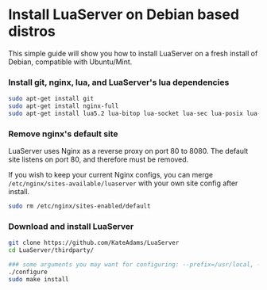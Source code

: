 # Install LuaServer on Debian based distros
This simple guide will show you how to install LuaServer on a fresh install of Debian, compatible with Ubuntu/Mint.

### Install git, nginx, lua, and LuaServer's lua dependencies

```bash
sudo apt-get install git
sudo apt-get install nginx-full
sudo apt-get install lua5.2 lua-bitop lua-socket lua-sec lua-posix lua-filesystem lua-md5
```

### Remove nginx's default site

LuaServer uses Nginx as a reverse proxy on port 80 to 8080.  The default site listens on port 80, and therefore must be removed.

If you wish to keep your current Nginx configs, you can merge `/etc/nginx/sites-available/luaserver` with your own site config after install.

```bash
sudo rm /etc/nginx/sites-enabled/default
```

### Download and install LuaServer

```bash
git clone https://github.com/KateAdams/LuaServer
cd LuaServer/thirdparty/

### some arguments you may want for configuring: --prefix=/usr/local, --no-nginx (default if nginx is not installed), --lua=lua|luajit|lua5.1|lua5.2
./configure 
sudo make install
```

